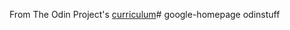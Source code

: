 From The Odin Project's [curriculum](http://www.theodinproject.com/web-development-101/html-css)# google-homepage
odinstuff
